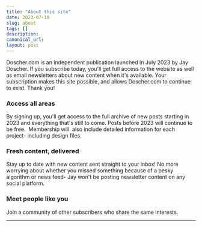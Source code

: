 ```yaml
---
title: "About this site"
date: 2023-07-10
slug: about
tags: []
description: 
canonical_url: 
layout: post
---
```

<p>Doscher.com is an independent publication launched in July 2023 by Jay Doscher. If you subscribe today, you'll get full access to the website as well as email newsletters about new content when it's available. Your subscription makes this site possible, and allows Doscher.com to continue to exist. Thank you!</p><h3 id="access-all-areas">Access all areas</h3><p>By signing up, you'll get access to the full archive of new posts starting in 2023 and everything that's still to come. Posts before 2023 will continue to be free.  Membership will  also include detailed information for each project- including design files.</p><h3 id="fresh-content-delivered">Fresh content, delivered</h3><p>Stay up to date with new content sent straight to your inbox! No more worrying about whether you missed something because of a pesky algorithm or news feed- Jay won't be posting newsletter content on any social platform.</p><h3 id="meet-people-like-you">Meet people like you</h3><p>Join a community of other subscribers who share the same interests.</p><hr><h3></h3>
